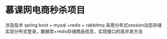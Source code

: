 # 慕课网电商秒杀项目

涉及技术
spring boot + mysql +redis + rabbitmq
采用分布式session动态存储实现分布式登录，数据库+redis存储商品信息，实现接口的高并发方法